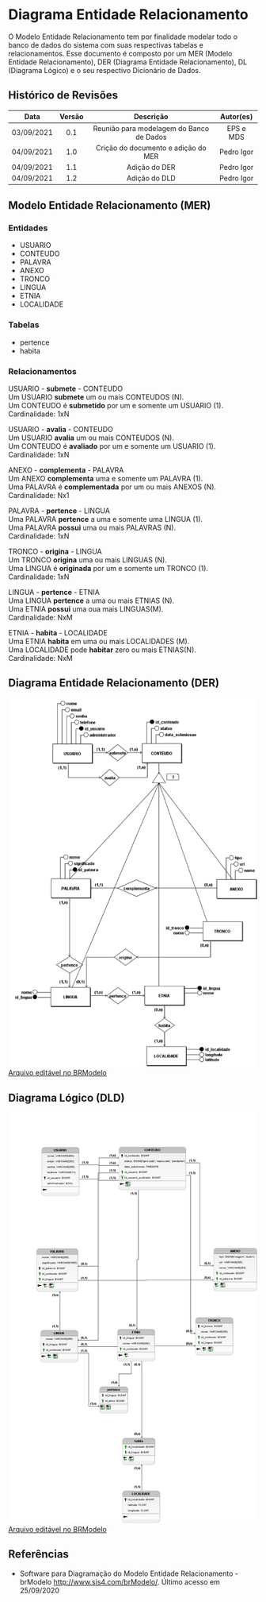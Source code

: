 # Diagrama Entidade Relacionamento
O Modelo Entidade Relacionamento tem por finalidade modelar todo o banco de dados do sistema com suas respectivas tabelas e relacionamentos. Esse documento é composto por um MER (Modelo Entidade Relacionamento), DER (Diagrama Entidade Relacionamento), DL (Diagrama Lógico) e o seu respectivo Dicionário de Dados.

## Histórico de Revisões
| Data | Versão | Descrição | Autor(es) |
|:----:|:------:|:---------:|:---------:|
| 03/09/2021 | 0.1 | Reunião para modelagem do Banco de Dados | EPS e MDS |
| 04/09/2021 | 1.0 | Crição do documento e adição do MER | Pedro Igor |
| 04/09/2021 | 1.1 | Adição do DER | Pedro Igor |
| 04/09/2021 | 1.2 | Adição do DLD | Pedro Igor |



## Modelo Entidade Relacionamento (MER)

### Entidades
- USUARIO
- CONTEUDO
- PALAVRA
- ANEXO
- TRONCO
- LINGUA
- ETNIA
- LOCALIDADE

### Tabelas
- pertence
- habita

### Relacionamentos
USUARIO - **submete** - CONTEUDO<br>
Um USUARIO **submete** um ou mais CONTEUDOS (N).<br>
Um CONTEUDO é **submetido** por um e somente um USUARIO (1).<br>
Cardinalidade: 1xN<br>

USUARIO - **avalia** - CONTEUDO<br>
Um USUARIO **avalia** um ou mais CONTEUDOS (N).<br>
Um CONTEUDO é **avaliado** por um e somente um USUARIO (1).<br>
Cardinalidade: 1xN<br>

ANEXO - **complementa** - PALAVRA<br>
Um ANEXO **complementa** uma e somente um PALAVRA (1).<br>
Uma PALAVRA é **complementada** por um ou mais ANEXOS (N).<br>
Cardinalidade: Nx1<br>

PALAVRA - **pertence** - LINGUA<br>
Uma PALAVRA **pertence** a uma e somente uma LINGUA (1).<br>
Uma PALAVRA **possui** uma ou mais PALAVRAS (N).<br>
Cardinalidade: 1xN<br>

TRONCO - **origina** - LINGUA<br>
Um TRONCO **origina** uma ou mais LINGUAS (N).<br>
Uma LINGUA é **originada** por um e somente um TRONCO (1).<br>
Cardinalidade: 1xN

LINGUA - **pertence** - ETNIA<br>
Uma LINGUA **pertence** a uma ou mais ETNIAS (N).<br>
Uma ETNIA **possui** uma oua mais LINGUAS(M).<br>
Cardinalidade: NxM<br>

ETNIA - **habita** - LOCALIDADE<br>
Uma ETNIA **habita** em uma ou mais LOCALIDADES (M).<br>
Uma LOCALIDADE pode **habitar** zero ou mais ETNIAS(N).<br>
Cardinalidade: NxM<br>

## Diagrama Entidade Relacionamento (DER)
![DER](../img/modelagemBancoDeDados/conceitual.png)
[Arquivo editável no BRModelo](https://github.com/fga-eps-mds/2021.1-Multilind-Docs/raw/main/docs/img/modelagemBancoDeDados/conceitual.brM3)


## Diagrama Lógico (DLD)
![DLD](../img/modelagemBancoDeDados/logico.png)
[Arquivo editável no BRModelo](https://github.com/fga-eps-mds/2021.1-Multilind-Docs/raw/main/docs/img/modelagemBancoDeDados/logico.brM)

## Referências 
- Software para Diagramação do Modelo Entidade Relacionamento - brModelo <http://www.sis4.com/brModelo/>. Último acesso em 25/09/2020 